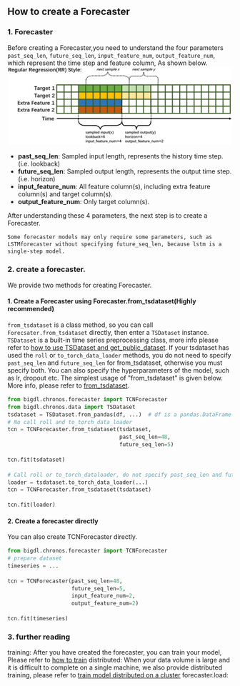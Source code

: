 ## How to create a Forecaster
### 1. Forecaster
Before creating a Forecaster,you need to understand the four parameters `past_seq_len`, `future_seq_len`, `input_feature_num`, `output_feature_num`, which represent the time step and feature column, As shown below.
![](../Image/forecast-RR.png "time series")

 * **past_seq_len**: Sampled input length, represents the history time step. (i.e. lookback)
 * **future_seq_len**: Sampled output length, represents the output time step.(i.e. horizon)
 * **input_feature_num**: All feature column(s), including extra feature column(s) and target column(s).
 * **output_feature_num**: Only target column(s).

After understanding these 4 parameters, the next step is to create a Forecaster.
```note
Some forecaster models may only require some parameters, such as
LSTMforecaster without specifying future_seq_len, because lstm is a single-step model.
```

### 2. create a forecaster.
We provide two methods for creating Forecaster.
#### 1. Create a Forecaster using Forecaster.from_tsdataset(Highly recommended)
`from_tsdataset` is a class method, so you can call `Forecsater.from_tsdataset` directly, then enter a `TSDataset` instance.
`TSDataset` is a built-in time series preprocessing class, more info please refer to [how to use TSDataset and get_public_dataset](xxxx).
If your tsdataset has used the `roll` or `to_torch_data_loader` methods,
you do not need to specify `past_seq_len` and `future_seq_len` for from_tsdataset, otherwise you must specify both.
You can also specify the hyperparameters of the model, such as lr, dropout etc.
The simplest usage of "from_tsdataset" is given below. More info, please refer to [from_tsdataset](xxxx).

```python
from bigdl.chronos.forecaster import TCNForecaster
from bigdl.chronos.data import TSDataset
tsdataset = TSDataset.from_pandas(df, ...)  # df is a pandas.DataFrame
# No call roll and to_torch_data_loader
tcn = TCNForecaster.from_tsdataset(tsdataset,
                                   past_seq_len=48,
                                   future_seq_len=5)

tcn.fit(tsdataset)

# Call roll or to_torch_dataloader, do not specify past_seq_len and future_seq_len
loader = tsdataset.to_torch_data_loader(...)
tcn = TCNForecaster.from_tsdataset(tsdataset)

tcn.fit(loader)
```

#### 2. Create a forecaster directly
You can also create TCNForecaster directly.
```python
from bigdl.chronos.forecaster import TCNForecaster
# prepare dataset
timeseries = ...

tcn = TCNForecaster(past_seq_len=48,
                    future_seq_len=5,
                    input_feature_num=2,
                    output_feature_num=2)

tcn.fit(timeseries)
```

### 3. further reading
training: After you have created the forecaster, you can train your model, Please refer to [how to train]()
distributed: When your data volume is large and it is difficult to complete on a single machine, we also provide distributed training, please refer to [train model distributed on a cluster]()
forecaster.load: 